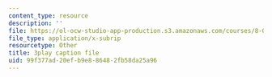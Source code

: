 ```yaml
---
content_type: resource
description: ''
file: https://ol-ocw-studio-app-production.s3.amazonaws.com/courses/8-01sc-classical-mechanics-fall-2016/99f377ad20efb9e886482fb58da25a96_YLDRzy8Dcgo.srt
file_type: application/x-subrip
resourcetype: Other
title: 3play caption file
uid: 99f377ad-20ef-b9e8-8648-2fb58da25a96
---
```

